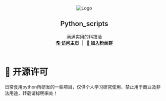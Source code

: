 <br />
<p align="center">
    <img src="https://www.python.org/static/img/python-logo.png" alt="Logo" >
  </a>
  <h2 align="center" style="font-weight: 600">Python_scripts</h2>
  <p align="center">
    满满实用的科技活
    <br />
    <a href="https://jim6699.github.io/" target="blank"><strong>🌎 访问主页</strong></a>&nbsp;&nbsp;|&nbsp;&nbsp;
    <a href="https://jq.qq.com/?_wv=1027&k=B3minpvD" target="blank"><strong>💬 加入粉丝群</strong></a>
    <br />
    <br />
  </p>
</p>

# 📜 开源许可
日常食用python所研发的一些项目，仅供个人学习研究使用，禁止用于商业及非法用途，转载请标明来处！

